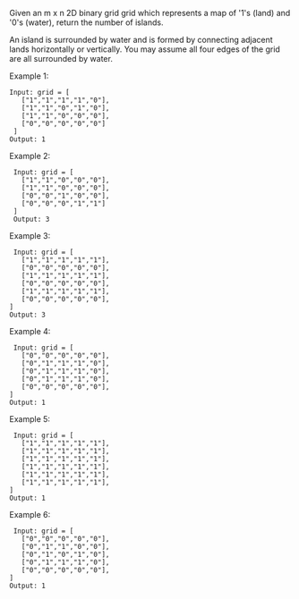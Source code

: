 Given an m x n 2D binary grid grid which represents a map of '1's (land) and '0's (water), return the number of islands.

An island is surrounded by water and is formed by connecting adjacent lands horizontally or vertically. You may assume all four edges of the grid are all surrounded by water.

Example 1:
 
```
Input: grid = [
   ["1","1","1","1","0"],
   ["1","1","0","1","0"],
   ["1","1","0","0","0"],
   ["0","0","0","0","0"]
 ]
Output: 1
```

Example 2:

```
 Input: grid = [
   ["1","1","0","0","0"],
   ["1","1","0","0","0"],
   ["0","0","1","0","0"],
   ["0","0","0","1","1"]
 ]
 Output: 3
```

Example 3:

```
 Input: grid = [
   ["1","1","1","1","1"],
   ["0","0","0","0","0"],
   ["1","1","1","1","1"],
   ["0","0","0","0","0"],
   ["1","1","1","1","1"],
   ["0","0","0","0","0"],
]
Output: 3
```

Example 4:

```
 Input: grid = [
   ["0","0","0","0","0"],
   ["0","1","1","1","0"],
   ["0","1","1","1","0"],
   ["0","1","1","1","0"],
   ["0","0","0","0","0"],
]
Output: 1
```

Example 5:

```
 Input: grid = [
   ["1","1","1","1","1"],
   ["1","1","1","1","1"],
   ["1","1","1","1","1"],
   ["1","1","1","1","1"],
   ["1","1","1","1","1"],
   ["1","1","1","1","1"],
]
Output: 1
```

Example 6:

```
 Input: grid = [
   ["0","0","0","0","0"],
   ["0","1","1","0","0"],
   ["0","1","0","1","0"],
   ["0","1","1","1","0"],
   ["0","0","0","0","0"],
]
Output: 1
```
